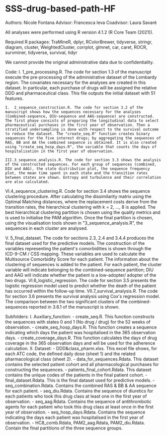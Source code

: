 # SSS-drug-based-path-HF
Authors: Nicole Fontana
Advisor: Francesca Ieva
Coadvisor: Laura Savaré

All analyses were performed using R version 4.1.2 (R Core Team (2021)).

Required R packages: TraMineR, dplyr, RColorBrewer, tidyverse, stringr, diagram, cluster, WeightedCluster, corrplot, glmnet, car, caret, ROCR,
survminer, tidyverse, survival, tidyr 


We cannot provide the original administrative data due to confidentiality.

Code:
	I.	1_pre_processing.R. The code for section 1.3 of the manuscript execute the pre-processing of the administrative dataset of the Lombardy region. The covariates necessary for the analyses are created in this dataset. In particular, each purchase of drugs will be assigned the relative DDD and pharmaceutical class. This file outputs the initial dataset with 51 features.

	I.	2_sequence_construction.R. The code for section 3.2 of the manuscript shows how the sequences necessary for the analyses (Combined-sequence, DIU-sequence and AAG-sequence) are constructed. The first phase consists of preparing the longitudinal data to select pharmaceutical purchases in the first year of observation. Then a stratified undersampling is done with respect to the survival outcome to reduce the dataset. The "create_seq.R" function creates binary sequences for the five interest drugs; by aggregating the sequences of RAS, BB and AA the combined sequence is obtained. It is also created using "create_seq_hosp_days.R", the variable that counts the days of hospitalisation in the first year of observation.

	III.3_sequence_analysis.R. The code for section 3.3 shows the analysis of the constructed sequences. For each group of sequences (combined, DIU and AAG), the state distribution plot, the sequence frequency plot, the mean time spent in each state and the transition rates between states are shown. Entropy and turbulence and their correlation are also calculated.

VI.4_sequence_clustering.R. Code for section 3.4 shows the sequence clustering procedure. After calculating the dissimilarity matrix using the Optimal Matching distances, where the replacement costs derive from the transition rates, the hierarchical clustering with k = 2, ..., 8 is applied. The best hierarchical clustering partition is chosen using the quality metrics and is used to initialise the PAM algorithm. Once the final partition is chosen, using the visualisation tools shown in "3_sequence_analysis.R", the sequences in each cluster are analysed.

V. 5_final_dataset. The code for sections 2.3, 2.4 and 3.4.4 produces the final dataset used for the predictive models. The construction of the variables representing the patient's comorbidities is shown through the ICD-9-CM / CSS mapping. These variables are used to calculate the Multisource Comorbidity Score for each patient. The information about the clustering of sequences is added to the patient. For each patient, the cluster variable will indicate belonging to the combined-sequence partition; DIU and AAG will indicate whether the patient is a low-adopter/ adopter of the two drugs.
VI.6_logistic_regression. The code for section 3.5 presents the logistic regression model used to predict whether the death of the patient has occurred within the follow-up time.
VII.7_survival_analysis.R. The code for section 3.6 presents the survival analysis using Cox's regression model. The comparison between the two significant clusters of the combined-sequences reported in 3.6.1 of the manuscript is shown.

Subfolders:
I. Auxiliary_function:
	- create_seq.R. This function constructs the sequences with states 0 and 1 (No drug / drug) for the 52 weeks of observation.
	- create_seq_hosp_days.R. This function creates a sequence indicating which days the patient was hospitalised in the 365 observation days.
	- create_coverage_days.R. This function calculates the days of drug coverage in the 365 observation days and will be used for the adherence calculation.
II. Dataset:
	- DDD&class_pharm.xlxs. This excel file shows, for each ATC code, the defined daily dose (sheet 1) and the related pharmacological class (sheet 2).
	- data_for_sequences.Rdata. This dataset contains the selected patient cohort and all pharmacological purchases for constructing the sequences.
	- patients_final_cohort.Rdata. This dataset contains the unique codes of the patients in the final patient cohort.
	- final_dataset.Rdata. This is the final dataset used for predictive models.
	- seq_combination.Rdata. Contains the combined RAS & BB & AA sequence for each patient.
	- seq_diu.Rdata. Contains the sequence of diuretics for each patients who took         this drug class at least one in the first year of observation.
	- seq_aag.Rdata. Contains the sequence of antithrombotic agents for each patient who took this drug class at least once in the first year of observation.
	- seq_hosp_days.Rdata. Contains the sequence indicating the days each    patient was hospitalised in the first year of observation.
	- HC8_comb.Rdata, PAM2_aag.Rdata, PAM2_diu.Rdata. Contain the final partitions of the three sequence groups.


  


